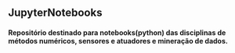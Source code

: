 ## JupyterNotebooks
#### Repositório destinado para notebooks(python) das disciplinas de métodos numéricos, sensores e atuadores e mineração de dados. 
